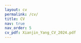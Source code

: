 ```yaml
---
layout: cv
permalink: /cv/
title: CV
nav: true
nav_order: 5
cv_pdf: Xianjin_Yang_CV_2024.pdf
---
```

